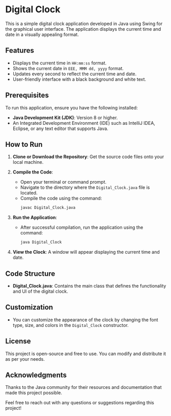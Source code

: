 # Digital Clock

This is a simple digital clock application developed in Java using Swing for the graphical user interface. The application displays the current time and date in a visually appealing format.

## Features

- Displays the current time in `HH:mm:ss` format.
- Shows the current date in `EEE, MMM dd, yyyy` format.
- Updates every second to reflect the current time and date.
- User-friendly interface with a black background and white text.

## Prerequisites

To run this application, ensure you have the following installed:

- **Java Development Kit (JDK)**: Version 8 or higher.
- An Integrated Development Environment (IDE) such as IntelliJ IDEA, Eclipse, or any text editor that supports Java.

## How to Run

1. **Clone or Download the Repository**: Get the source code files onto your local machine.

2. **Compile the Code**:
   - Open your terminal or command prompt.
   - Navigate to the directory where the `Digital_Clock.java` file is located.
   - Compile the code using the command:
     ```bash
     javac Digital_Clock.java
     ```

3. **Run the Application**:
   - After successful compilation, run the application using the command:
     ```bash
     java Digital_Clock
     ```

4. **View the Clock**: A window will appear displaying the current time and date.

## Code Structure

- **Digital_Clock.java**: Contains the main class that defines the functionality and UI of the digital clock.

## Customization

- You can customize the appearance of the clock by changing the font type, size, and colors in the `Digital_Clock` constructor.

## License

This project is open-source and free to use. You can modify and distribute it as per your needs.

## Acknowledgments

Thanks to the Java community for their resources and documentation that made this project possible.

Feel free to reach out with any questions or suggestions regarding this project!
